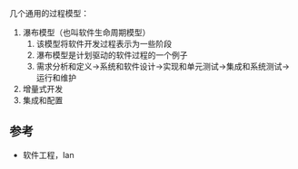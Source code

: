 几个通用的过程模型：

1. 瀑布模型（也叫软件生命周期模型）
   1. 该模型将软件开发过程表示为一些阶段
   2. 瀑布模型是计划驱动的软件过程的一个例子
   3. 需求分析和定义->系统和软件设计->实现和单元测试->集成和系统测试->运行和维护
2. 增量式开发
3. 集成和配置



## 参考

- 软件工程，Ian